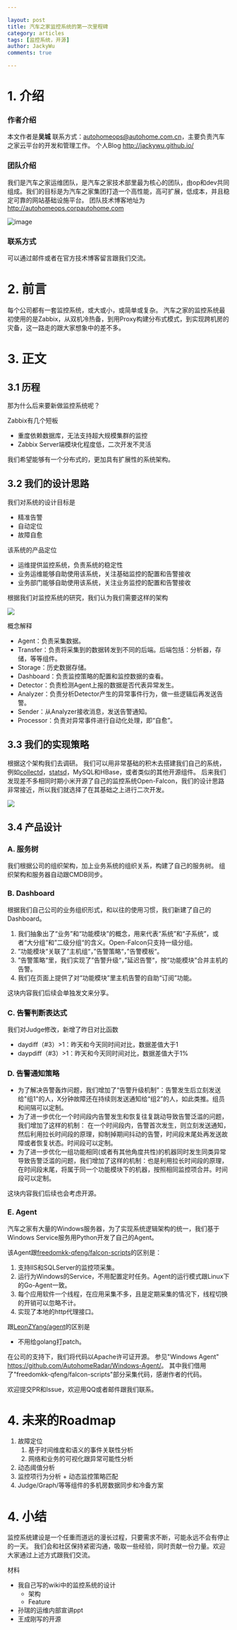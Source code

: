 ```yaml
---

layout: post
title: 汽车之家监控系统的第一次里程碑
category: articles
tags: [监控系统，开源]
author: JackyWu
comments: true

---
```


# 1. 介绍

### 作者介绍

本文作者是**吴城** 联系方式：<autohomeops@autohome.com.cn>，主要负责汽车之家云平台的开发和管理工作。
个人Blog <http://jackywu.github.io/>

### 团队介绍

我们是汽车之家运维团队，是汽车之家技术部里最为核心的团队，由op和dev共同组成。我们的目标是为汽车之家集团打造一个高性能，高可扩展，低成本，并且稳定可靠的网站基础设施平台。
团队技术博客地址为 http://autohomeops.corpautohome.com

![image](/images/cli_200px.png)

### 联系方式

可以通过邮件或者在官方技术博客留言跟我们交流。

# 2. 前言

每个公司都有一套监控系统，或大或小，或简单或复杂。
汽车之家的监控系统最初使用的是Zabbix，从双机冷热备，到用Proxy构建分布式模式，到实现跨机房的灾备，这一路走的跟大家想象中的差不多。

# 3. 正文

## 3.1 历程

那为什么后来要新做监控系统呢？

Zabbix有几个短板

- 重度依赖数据库，无法支持超大规模集群的监控
- Zabbix Server端模块化程度低，二次开发不灵活

我们希望能够有一个分布式的，更加具有扩展性的系统架构。

## 3.2 我们的设计思路

我们对系统的设计目标是

- 精准告警
- 自动定位
- 故障自愈

该系统的产品定位

- 运维提供监控系统，负责系统的稳定性
- 业务运维能够自助使用该系统，关注基础监控的配置和告警接收
- 业务部门能够自助使用该系统，关注业务监控的配置和告警接收

根据我们对监控系统的研究，我们认为我们需要这样的架构

![](/images/monitor/monitor_system_arch_final2.png)


概念解释

- Agent：负责采集数据。
- Transfer：负责将采集到的数据转发到不同的后端。后端包括：分析器，存储，等等组件。
- Storage：历史数据存储。
- Dashboard：负责监控策略的配置和监控数据的查看。
- Detector：负责检测Agent上报的数据是否代表异常发生。
- Analyzer：负责分析Detector产生的异常事件行为，做一些逻辑后再发送告警。
- Sender：从Analyzer接收消息，发送告警通知。
- Processor：负责对异常事件进行自动化处理，即“自愈”。

## 3.3 我们的实现策略

根据这个架构我们去调研。
我们可以用非常基础的积木去搭建我们自己的系统，例如[collectd](https://collectd.org/)，[statsd](https://github.com/etsy/statsd)，MySQL和HBase，或者类似的其他开源组件。
后来我们发现差不多相同时期小米开源了自己的监控系统Open-Falcon，我们的设计思路非常接近，所以我们就选择了在其基础之上进行二次开发。

![](/images/monitor/Autohome_Radar_Monitor_System’s_Logic_Diagram_2.png)

## 3.4 产品设计

### A. 服务树

我们根据公司的组织架构，加上业务系统的组织关系，构建了自己的服务树。
组织架构和服务器自动跟CMDB同步。

### B. Dashboard

根据我们自己公司的业务组织形式，和以往的使用习惯，我们新建了自己的Dashboard。

1. 我们抽象出了“业务”和“功能模块”的概念，用来代表“系统”和“子系统”，或者“大分组”和”二级分组“的含义。Open-Falcon只支持一级分组。
1. ”功能模块“关联了”主机组“，”告警策略“，”告警模板“。
1. ”告警策略“里，我们实现了”告警升级“，”延迟告警“，按“功能模块”合并主机的告警。
1. 我们在页面上提供了对“功能模块”里主机告警的自助“订阅”功能。

这块内容我们后续会单独发文来分享。

### C. 告警判断表达式

我们对Judge修改，新增了昨日对比函数

- daydiff（#3）>1：昨天和今天同时间对比，数据差值大于1
- daypdiff（#3）>1：昨天和今天同时间对比，数据差值大于1%

### D. 告警通知策略

- 为了解决告警轰炸问题，我们增加了“告警升级机制”：告警发生后立刻发送给"组1"的人，X分钟故障还在持续则发送通知给“组2”的人，如此类推。组员和间隔可以定制。
- 为了进一步优化一个时间段内告警发生和恢复往复跳动导致告警泛滥的问题，我们增加了这样的机制： 在一个时间段内，告警首次发生，则立刻发送通知，然后利用拉长时间段的原理，抑制掉期间抖动的告警，时间段末尾处再发送故障或者恢复状态。时间段可以定制。
- 为了进一步优化一组功能相同(或者有其他角度共性)的机器同时发生同类异常导致告警泛滥的问题，我们增加了这样的机制：也是利用拉长时间段的原理，在时间段末尾，将属于同一个功能模块下的机器，按照相同监控项合并。时间段可以定制。


这块内容我们后续也会考虑开源。

### E. Agent

汽车之家有大量的Windows服务器，为了实现系统逻辑架构的统一，我们基于Windows Service服务用Python开发了自己的Agent。

该Agent跟[freedomkk-qfeng/falcon-scripts](https://github.com/freedomkk-qfeng/falcon-scripts/tree/master/windows_collect)的区别是：

1. 支持IIS和SQLServer的监控项采集。
1. 运行为Windows的Service，不用配置定时任务。Agent的运行模式跟Linux下的Go-Agent一致。
1. 每个应用软件一个线程，在应用采集不多，且是定期采集的情况下，线程切换的开销可以忽略不计。
1. 实现了本地的http代理接口。

跟[LeonZYang/agent](https://github.com/LeonZYang/agent)的区别是

- 不用给golang打patch。

在公司的支持下，我们将代码以Apache许可证开源。
参见"Windows Agent"  <https://github.com/AutohomeRadar/Windows-Agent/>。
其中我们借用了"freedomkk-qfeng/falcon-scripts"部分采集代码，感谢作者的代码。

欢迎提交PR和Issue，欢迎用QQ或者邮件跟我们联系。

# 4. 未来的Roadmap

1. 故障定位
    1. 基于时间维度和语义的事件关联性分析
    1. 网络和业务的可视化跟异常可能性分析
1. 动态阈值分析
1. 监控项行为分析 + 动态监控策略匹配
1. Judge/Graph/等等组件的多机房数据同步和冷备方案

# 4. 小结

监控系统建设是一个任重而道远的漫长过程，只要需求不断，可能永远不会有停止的一天。
我们会和社区保持紧密沟通，吸取一些经验，同时贡献一份力量。欢迎大家通过上述方式跟我们交流。


材料

- 我自己写的wiki中的监控系统的设计
    - 架构
    - Feature
- 孙瑞的运维内部宣讲ppt
- 王成刚写的开源
